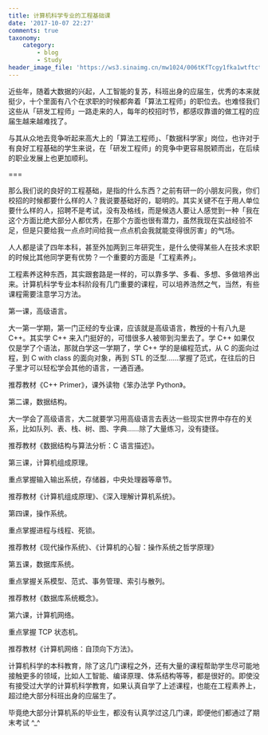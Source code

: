 ```yaml
---
title: 计算机科学专业的工程基础课
date: '2017-10-07 22:27'
comments: true
taxonomy:
    category:
        - blog
        - Study
header_image_file: 'https://ws3.sinaimg.cn/mw1024/006tKfTcgy1fka1wtftctj30qo0a7gov.jpg'
---
```


近些年，随着大数据的兴起，人工智能的复苏，科班出身的应届生，优秀的本来就挺少，十个里面有八个在求职的时候都奔着「算法工程师」的职位去。也难怪我们这些从「研发工程师」一路走来的人，每年的校招时节，都感叹靠谱的做工程的应届生越来越难找了。

与其从众地去竞争听起来高大上的「算法工程师」、「数据科学家」岗位，也许对于有良好工程基础的学生来说，在「研发工程师」的竞争中更容易脱颖而出，在后续的职业发展上也更加顺利。

===

那么我们说的良好的工程基础，是指的什么东西？之前有研一的小朋友问我，你们校招的时候都要什么样的人？我说要基础好的，聪明的。其实关键不在于用人单位要什么样的人，招聘不是考试，没有及格线，而是候选人要让人感觉到一种「我在这个方面比绝大部分人都优秀，在那个方面也很有潜力，虽然我现在实战经验不足，但是只要给我一点点时间给我一点点机会我就能变得很厉害」的气场。

人人都是读了四年本科，甚至外加两到三年研究生，是什么使得某些人在技术求职的时候比其他同学更有优势？一个重要的方面是「工程素养」。

工程素养这种东西，其实跟套路是一样的，可以靠多学、多看、多想、多做培养出来。计算机科学专业本科阶段有几门重要的课程，可以培养浩然之气，当然，有些课程需要注意学习方法。

第一课，高级语言。

大一第一学期，第一门正经的专业课，应该就是高级语言，教授的十有八九是 C++。其实学 C++ 来入门挺好的，可惜很多人被带到沟里去了。学 C++ 如果仅仅是学了个语法，那就白学这一学期了，学 C++ 学的是编程范式，从 C 的面向过程，到 C with class 的面向对象，再到 STL 的泛型……掌握了范式，在往后的日子里才可以轻松学会其他的语言，一通百通。

推荐教材《C++ Primer》，课外读物《笨办法学 Python》。

第二课，数据结构。

大一学会了高级语言，大二就要学习用高级语言去表达一些现实世界中存在的关系，比如队列、表、栈、树、图、字典……除了大量练习，没有捷径。

推荐教材《数据结构与算法分析：C 语言描述》。

第三课，计算机组成原理。

重点掌握输入输出系统，存储器，中央处理器等章节。

推荐教材《计算机组成原理》、《深入理解计算机系统》。

第四课，操作系统。

重点掌握进程与线程、死锁。

推荐教材《现代操作系统》、《计算机的心智：操作系统之哲学原理》

第五课，数据库系统。

重点掌握关系模型、范式、事务管理、索引与散列。

推荐教材《数据库系统概念》。

第六课，计算机网络。

重点掌握 TCP 状态机。

推荐教材《计算机网络：自顶向下方法》。

计算机科学的本科教育，除了这几门课程之外，还有大量的课程帮助学生尽可能地接触更多的领域，比如人工智能、编译原理、体系结构等等，都是很好的。即使没有接受过大学的计算机科学教育，如果认真自学了上述课程，也能在工程素养上，超过绝大部分科班出身的应届生了。

毕竟绝大部分计算机系的毕业生，都没有认真学过这几门课，即便他们都通过了期末考试 ^_^
